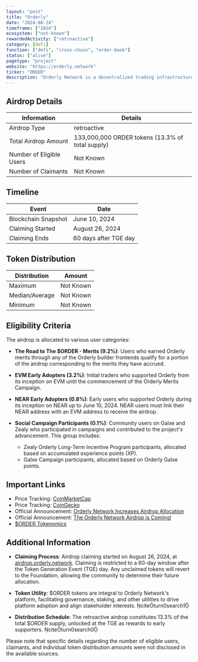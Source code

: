 ```yaml
---
layout: "post"
title: "Orderly"
date: "2024-08-24"
timeframe: ["2024"]
ecosystem: ["not-known"]
rewardedActivity: ["retroactive"]
category: [defi]
function: ["defi", "cross-chain", "order-book"]
status: ["alive"]
pagetype: "project"
website: "https://orderly.network"
ticker: "ORDER"
description: "Orderly Network is a decentralized trading infrastructure platform offering seamless and efficient trading experiences across various blockchain networks."
---
```

## Airdrop Details

| Information              | Details                                          |
| ------------------------ | ------------------------------------------------ |
| Airdrop Type             | retroactive                                      |
| Total Airdrop Amount     | 133,000,000 ORDER tokens (13.3% of total supply) |
| Number of Eligible Users | Not Known                                        |
| Number of Claimants      | Not Known                                        |

## Timeline

| Event               | Date                  |
| ------------------- | --------------------- |
| Blockchain Snapshot | June 10, 2024         |
| Claiming Started    | August 26, 2024       |
| Claiming Ends       | 60 days after TGE day |

## Token Distribution

| Distribution   | Amount    |
| -------------- | --------- |
| Maximum        | Not Known |
| Median/Average | Not Known |
| Minimum        | Not Known |

## Eligibility Criteria

The airdrop is allocated to various user categories:

- **The Road to The $ORDER - Merits (9.2%)**: Users who earned Orderly merits through any of the Orderly builder frontends qualify for a portion of the airdrop corresponding to the merits they have accrued.

- **EVM Early Adopters (3.2%)**: Initial traders who supported Orderly from its inception on EVM until the commencement of the Orderly Merits Campaign.

- **NEAR Early Adopters (0.8%)**: Early users who supported Orderly during its inception on NEAR up to June 10, 2024. NEAR users must link their NEAR address with an EVM address to receive the airdrop.

- **Social Campaign Participants (0.1%)**: Community users on Galxe and Zealy who participated in campaigns and contributed to the project's advancement. This group includes:
  - Zealy Orderly Long-Term Incentive Program participants, allocated based on accumulated experience points (XP).
  - Galxe Campaign participants, allocated based on Orderly Galxe points.

## Important Links

- Price Tracking: [CoinMarketCap](https://coinmarketcap.com/currencies/order)
- Price Tracking: [CoinGecko](https://www.coingecko.com/en/coins/order)
- Official Announcement: [Orderly Network Increases Airdrop Allocation](https://orderly.network/blog/orderly-network-increases-airdrop-allocation/)
- Official Announcement: [The Orderly Network Airdrop is Coming!](https://orderly.network/blog/the-orderly-network-airdrop-is-coming/)
- [$ORDER Tokenomics](https://orderly.network/docs/introduction/tokenomics/retroactive-airdrop)

## Additional Information

- **Claiming Process**: Airdrop claiming started on August 26, 2024, at [airdrop.orderly.network](https://airdrop.orderly.network). Claiming is restricted to a 60-day window after the Token Generation Event (TGE) day. Any unclaimed tokens will revert to the Foundation, allowing the community to determine their future allocation.

- **Token Utility**: $ORDER tokens are integral to Orderly Network's platform, facilitating governance, staking, and other utilities to drive platform adoption and align stakeholder interests. citeturn0search1

- **Distribution Schedule**: The retroactive airdrop constitutes 13.3% of the total $ORDER supply, unlocked at the TGE as rewards to early supporters. citeturn0search0

Please note that specific details regarding the number of eligible users, claimants, and individual token distribution amounts were not disclosed in the available sources.